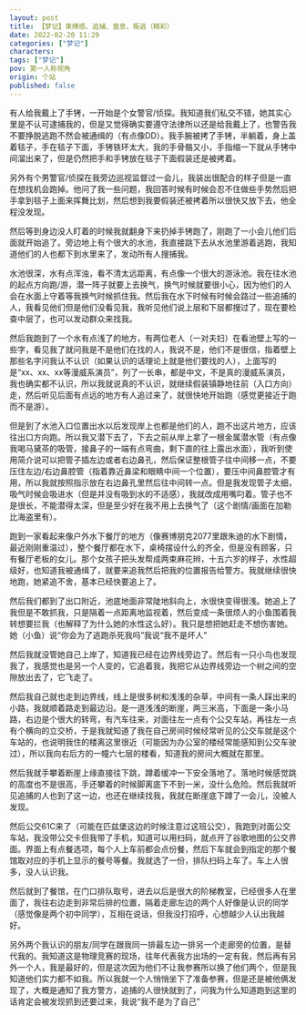 ```yaml
---
layout: post
title: 【梦记】束缚感、追捕、窒息、叛逃（精彩）
date: 2022-02-20 11:29
categories: ["梦记"]
characters: 
tags: ["梦记"]
pov: 第一人称视角
origin: 个站
published: false
---
```


有人给我戴上了手铐，一开始是个女警官/侦探。我知道我们私交不错，她其实心里是不认可逮捕我的，但是又觉得确实要遵守法律所以还是给我戴上了，也警告我不要挣脱逃跑不然会被通缉的（有点像DD）。我手腕被拷了手铐，半躺着，身上盖着毯子，手在毯子下面，手铐铁环太大，我的手骨骼又小，手指缩一下就从手铐中间溜出来了，但是仍然把手和手铐放在毯子下面假装还是被拷着。

另外有个男警官/侦探在我旁边巡视监督过一会儿，我装出很配合的样子但是一直在想找机会跑掉。他问了我一些问题，我回答时候有时候会忍不住做些手势然后把手拿到毯子上面来挥舞比划，然后想到我要假装还被拷着所以很快又放下去，他全程没发现。

然后等到身边没人盯着的时候我就翻身下来扔掉手铐跑了，刚跑了一小会儿他们后面就开始追了。旁边地上有个很大的水池，我直接跳下去从水池里游着逃跑，我知道他们的人也都下到水里来了，发动所有人搜捕我。

水池很深，水有点浑浊，看不清太远距离，有点像一个很大的游泳池。我在往水池的起点方向跑/游，潜一阵子就要上去换气，换气时候就要很小心，因为他们的人会在水面上守着等我换气时候抓住我。然后我在水下时候有时候会路过一些追捕的人，我看见他们但是他们没看见我，我听见他们说上层和下层都搜过了，现在要检查中层了，也可以发动群众来找我。

然后我跑到了一个水有点浅了的地方，有两位老人（一对夫妇）在看池壁上写的一些字，看见我了就问我是不是他们在找的人，我说不是，他们不是很信，指着壁上那些名字问我认不认识（如果认识的话理论上就是他们要找的人），上面写的是“xx、xx、xx等漫威系演员”，列了一长串，都是中文，不是真的漫威系演员，我也确实都不认识，所以我就说真的不认识，就继续假装镇静地往前（入口方向）走，然后听见后面有点远的地方有人追过来了，就很快地开始跑（感觉更接近于跑而不是游）。

但是到了水池入口位置出水以后发现岸上也都是他们的人，跑不出这片地方，应该往出口方向跑。所以我又潜下去了，下去之前从岸上拿了一根金属潜水管（有点像我喝马黛茶的吸管，接鼻子的一端有点弯曲，剩下直的往上露出水面），我听到使用简介说可以把管子插左边或者右边鼻孔，然后保证整根管子往中间移一点，不要压住左边/右边鼻腔管（指着靠近鼻梁和眼睛中间一个位置），要压中间鼻腔管才有用，所以我就按照指示放在右边鼻孔里然后往中间转一点。但是我发现管子太细，吸气时候会吸进水（但是并没有吸到水的不适感），我就改成用嘴叼着。管子也不是很长，不能潜得太深，但是至少好在我不用上去换气了（这个剧情/画面在加勒比海盗里有）。

跑到一家看起来像户外水下餐厅的地方（像赛博朋克2077里跟朱迪的水下剧情，最近刚刚重温过），整个餐厅都在水下，桌椅摆设什么的齐全，但是没有顾客，只有餐厅老板的女儿。那个女孩子把头发帮成两束麻花辫，十五六岁的样子，水性超级好，也知道我被通缉了，就要来追我然后把我的位置报告给警方。我就继续很快地跑，她紧追不舍，基本已经快要追上了。

然后我们都到了出口附近，池底地面非常陡地斜向上，水很快变得很浅。她追上了我但是不敢抓我，只是隔着一点距离地监视着，然后变成一条很烦人的小鱼围着我转想要拦我（也解释了为什么她的水性这么好）。我只是想把她赶走不想伤害她。她（小鱼）说“你会为了逃跑杀死我吗”我说“我不是坏人”

然后我就没管她自己上岸了，知道我已经在边界线旁边了。然后有一只小鸟也发现我了，我感觉也是另一个人变的，它追着我，我把它从边界线旁边一个树之间的空隙放出去了，它飞走了。

然后我自己就也走到边界线，线上是很多树和浅浅的杂草，中间有一条人踩出来的小路，我就顺着路走到最边沿。是一道浅浅的断崖，两三米高，下面是一条小马路，右边是个很大的转弯，有汽车往来，对面往左一点有个公交车站，再往左一点有个横向的立交桥，于是我就知道了我在自己房间时候经常听见的公交车就是这个车站的，也说明我住的楼离这里很近（可能因为办公室的楼经常能感知到公交车驶过），所以我向右后方的一幢六七层的楼看，知道我的房间大概就在那里。

然后我就手攀着断崖上缘直接往下跳，蹲着缓冲一下安全落地了。落地时候感觉跳的高度也不是很高，手还攀着的时候脚离底下不到一米，没什么危险。然后我就听见追捕的人也到了这一边，也还在继续找我，我就在断崖底下蹲了一会儿，没被人发现。

然后公交61C来了（可能在匹兹堡这边的时候注意过这班公交），我跑到对面公交车站，我没带公交卡但我带了手机，知道可以用扫码，就点开了谷歌地图的公交界面。界面上有点餐选项，每个人上车前都会点份餐，然后下车就会到指定的那个餐馆取对应的手机上显示的餐号等餐。我就选了一份，排队扫码上车了。车上人很多，没人认识我。

然后就到了餐馆，在门口排队取号，进去以后是很大的阶梯教室，已经很多人在里面了，我往右边走到非常后排的位置，隔着走廊左边的两个人好像是认识的同学（感觉像是两个初中同学），互相在说话，但我没打招呼，心想越少人认出我越好。

另外两个我认识的朋友/同学在跟我同一排最左边一排另一个走廊旁的位置，是替代我的。我知道这是物理竞赛的现场，往年代表我方出场的一定有我，然后再有另外一个人，我是最好的，但是这次因为他们不让我参赛所以换了他们两个，但是我知道他们实力都不如我。所以我就一个人悄悄坐下了准备参赛，但是还是被他俩发现了，大概是通知了我方警方，追捕的人很快就到了，问我为什么知道跑到这里的话肯定会被发现抓到还要过来，我说“我不是为了自己”
